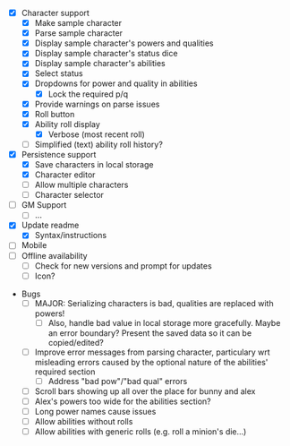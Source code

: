 - [x] Character support
  - [x] Make sample character
  - [x] Parse sample character
  - [x] Display sample character's powers and qualities
  - [x] Display sample character's status dice
  - [x] Display sample character's abilities
  - [x] Select status
  - [x] Dropdowns for power and quality in abilities
    - [x] Lock the required p/q
  - [x] Provide warnings on parse issues
  - [x] Roll button
  - [x] Ability roll display
    - [x] Verbose (most recent roll)
  - [ ] Simplified (text) ability roll history?
- [x] Persistence support
  - [x] Save characters in local storage
  - [x] Character editor
  - [ ] Allow multiple characters
  - [ ] Character selector
- [ ] GM Support
  - [ ] ...
- [x] Update readme
  - [x] Syntax/instructions
- [ ] Mobile
- [ ] Offline availability
  - [ ] Check for new versions and prompt for updates
  - [ ] Icon?
- Bugs
  - [ ] MAJOR: Serializing characters is bad, qualities are replaced with powers!
    - [ ] Also, handle bad value in local storage more gracefully. Maybe an error boundary? Present the saved data so it can be copied/edited?
  - [ ] Improve error messages from parsing character, particulary wrt misleading errors caused by the optional nature of the abilities' required section
    - [ ] Address "bad pow"/"bad qual" errors
  - [ ] Scroll bars showing up all over the place for bunny and alex
  - [ ] Alex's powers too wide for the abilities section?
  - [ ] Long power names cause issues
  - [ ] Allow abilities without rolls
  - [ ] Allow abilities with generic rolls (e.g. roll a minion's die...)
